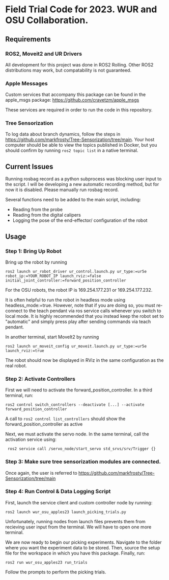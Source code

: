# Field Trial Code for 2023. WUR and OSU Collaboration.

## Requirements

### ROS2, Moveit2 and UR Drivers
All development for this project was done in ROS2 Rolling. Other ROS2 distributions may work, but compatability is not guaranteed.

### Apple Messages
Custom services that accompany this package can be found in the apple_msgs package: https://github.com/cravetzm/apple_msgs

These services are required in order to run the code in this repository.

### Tree Sensorization

To log data about branch dynamics, follow the steps in https://github.com/markfrosty/Tree-Sensorization/tree/main. Your host computer should be able to view the topics published in Docker, but you should confirm by running ``` ros2 topic list ``` in a native terminal. 

## Current Issues

Running rosbag record as a python subprocess was blocking user input to the script. I will be developing a new automatic recording method, but for now it is disabled. Please manually run rosbag record.

Several functions need to be added to the main script, including:

* Reading from the probe
* Reading from the digital calipers
* Logging the pose of the end-effector/  configuration of the robot

## Usage

### Step 1: Bring Up Robot

Bring up the robot by running 

```
ros2 launch ur_robot_driver ur_control.launch.py ur_type:=ur5e robot_ip:=YOUR_ROBOT_IP launch_rviz:=false initial_joint_controller:=forward_position_controller 
```

For the OSU robots, the robot IP is 169.254.177.231 or 169.254.177.232. 

It is often helpful to run the robot in headless mode using headless_mode:=true. However, note that if you are doing so, you must re-connect to the teach pendant via ros service calls whenever you switch to local mode. It is highly recommended that you instead keep the robot set to "automatic" and simply press play after sending commands via teach pendant.

In another terminal, start MoveIt2 by running

```
ros2 launch ur_moveit_config ur_moveit.launch.py ur_type:=ur5e launch_rviz:=true
```

The robot should now be displayed in RViz in the same configuration as the real robot.

### Step 2: Activate Controllers

First we will need to activate the forward_position_controller. In a third terminal, run:

```
ros2 control switch_controllers --deactivate [...] --activate forward_position_controller
```

A call to ``` ros2 control list_controllers ``` should show the forward_position_controller as active

Next, we must activate the servo node. In the same terminal, call the activation service using:

```
 ros2 service call /servo_node/start_servo std_srvs/srv/Trigger {}

```

### Step 3: Make sure tree sensorization modules are connected.

Once again, the user is referred to https://github.com/markfrosty/Tree-Sensorization/tree/main

### Step 4: Run Control & Data Logging Script

First, launch the service client and custom controller node by running:

```
ros2 launch wur_osu_apples23 launch_picking_trials.py
```

Unfortunately, running nodes from launch files prevents them from recieving user input from the terminal. We will have to open one more terminal. 

We are now ready to begin our picking experiments. Navigate to the folder where you want the experiment data to be stored. Then, source the setup file for the workspace in which you have this package. Finally, run:

```
ros2 run wur_osu_apples23 run_trials
```

Follow the prompts to perform the picking trials.

